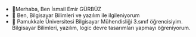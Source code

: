 - 👋Merhaba, Ben İsmail Emir GÜRBÜZ
- 👀 Ben, Bilgisayar Bilimleri ve yazılım ile ilgileniyorum
- 🌱 Pamukkale Üniversitesi Bilgisayar Mühendisliği 3.sınıf öğrencisiyim. Bilgisayar Bilimleri, yazılım, logic devre tasarımları yapmayı öğreniyorum.


<!---
iemirg/iemirg is a ✨ special ✨ repository because its `README.md` (this file) appears on your GitHub profile.
You can click the Preview link to take a look at your changes.
--->
